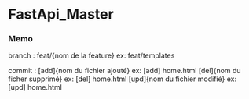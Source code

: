 # FastApi_Master

### Memo

branch :
feat/{nom de la feature} ex: feat/templates

commit :
[add]{nom du fichier ajouté} ex: [add] home.html
[del]{nom du ficher supprimé} ex: [del] home.html
[upd]{nom du fichier modifié} ex: [upd] home.html
